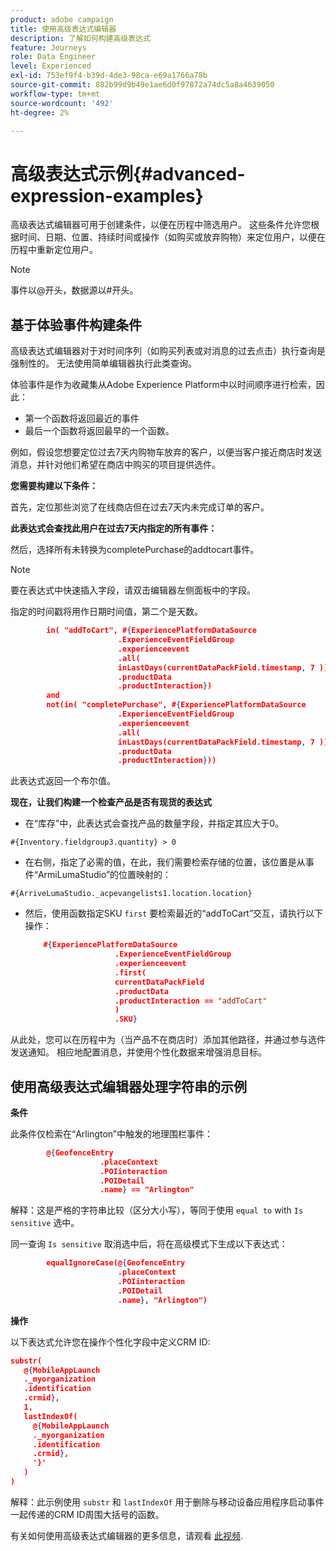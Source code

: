 ```yaml
---
product: adobe campaign
title: 使用高级表达式编辑器
description: 了解如何构建高级表达式
feature: Journeys
role: Data Engineer
level: Experienced
exl-id: 753ef9f4-b39d-4de3-98ca-e69a1766a78b
source-git-commit: 882b99d9b49e1ae6d0f97872a74dc5a8a4639050
workflow-type: tm+mt
source-wordcount: '492'
ht-degree: 2%

---
```


# 高级表达式示例{#advanced-expression-examples}

高级表达式编辑器可用于创建条件，以便在历程中筛选用户。 这些条件允许您根据时间、日期、位置、持续时间或操作（如购买或放弃购物）来定位用户，以便在历程中重新定位用户。

>[!NOTE]
>
>事件以@开头，数据源以#开头。

## 基于体验事件构建条件

高级表达式编辑器对于对时间序列（如购买列表或对消息的过去点击）执行查询是强制性的。 无法使用简单编辑器执行此类查询。

体验事件是作为收藏集从Adobe Experience Platform中以时间顺序进行检索，因此：

* 第一个函数将返回最近的事件
* 最后一个函数将返回最早的一个函数。

例如，假设您想要定位过去7天内购物车放弃的客户，以便当客户接近商店时发送消息，并针对他们希望在商店中购买的项目提供选件。

**您需要构建以下条件：**

首先，定位那些浏览了在线商店但在过去7天内未完成订单的客户。

<!--**This expression looks for a specified value in a string value:**

`In (“addToCart”, #{field reference from experience event})`-->

**此表达式会查找此用户在过去7天内指定的所有事件：**

然后，选择所有未转换为completePurchase的addtocart事件。

>[!NOTE]
>
>要在表达式中快速插入字段，请双击编辑器左侧面板中的字段。

指定的时间戳将用作日期时间值，第二个是天数。

```json
        in( "addToCart", #{ExperiencePlatformDataSource
                        .ExperienceEventFieldGroup
                        .experienceevent
                        .all(
                        inLastDays(currentDataPackField.timestamp, 7 ))
                        .productData
                        .productInteraction})
        and
        not(in( "completePurchase", #{ExperiencePlatformDataSource
                        .ExperienceEventFieldGroup
                        .experienceevent
                        .all(
                        inLastDays(currentDataPackField.timestamp, 7 ))
                        .productData
                        .productInteraction}))
```

此表达式返回一个布尔值。

**现在，让我们构建一个检查产品是否有现货的表达式**

* 在“库存”中，此表达式会查找产品的数量字段，并指定其应大于0。

`#{Inventory.fieldgroup3.quantity} > 0`

* 在右侧，指定了必需的值，在此，我们需要检索存储的位置，该位置是从事件“ArmiLumaStudio”的位置映射的：

`#{ArriveLumaStudio._acpevangelists1.location.location}`

* 然后，使用函数指定SKU `first` 要检索最近的“addToCart”交互，请执行以下操作：

   ```json
       #{ExperiencePlatformDataSource
                       .ExperienceEventFieldGroup
                       .experienceevent
                       .first(
                       currentDataPackField
                       .productData
                       .productInteraction == "addToCart"
                       )
                       .SKU}
   ```

从此处，您可以在历程中为（当产品不在商店时）添加其他路径，并通过参与选件发送通知。 相应地配置消息，并使用个性化数据来增强消息目标。

## 使用高级表达式编辑器处理字符串的示例

**条件**

此条件仅检索在“Arlington”中触发的地理围栏事件：

```json
        @{GeofenceEntry
                    .placeContext
                    .POIinteraction
                    .POIDetail
                    .name} == "Arlington"
```

解释：这是严格的字符串比较（区分大小写），等同于使用 `equal to` with `Is sensitive` 选中。

同一查询 `Is sensitive` 取消选中后，将在高级模式下生成以下表达式：

```json
        equalIgnoreCase(@{GeofenceEntry
                        .placeContext
                        .POIinteraction
                        .POIDetail
                        .name}, "Arlington")
```

**操作**

以下表达式允许您在操作个性化字段中定义CRM ID:

```json
substr(
   @{MobileAppLaunch
   ._myorganization
   .identification
   .crmid},
   1, 
   lastIndexOf(
     @{MobileAppLaunch
     ._myorganization
     .identification
     .crmid},
     '}'
   )
)
```

解释：此示例使用 `substr` 和 `lastIndexOf` 用于删除与移动设备应用程序启动事件一起传递的CRM ID周围大括号的函数。

有关如何使用高级表达式编辑器的更多信息，请观看 [此视频](https://experienceleague.adobe.com/docs/platform-learn/tutorials/journey-orchestration/create-a-journey.html).
